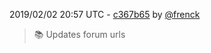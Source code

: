 2019/02/02 20:57 UTC - [c367b65](https://github.com/hassio-addons/addon-adb/commit/c367b655d37c6c2afdcec0ab077e8bce3a4a4144) by [@frenck](https://github.com/frenck)
> :books: Updates forum urls 

